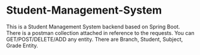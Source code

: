 # Student-Management-System
This is a Student Management System backend based on Spring Boot. There is a postman collection attached in reference to the requests. You can GET/POST/DELETE/ADD any entity. There are Branch, Student, Subject, Grade Entity.
